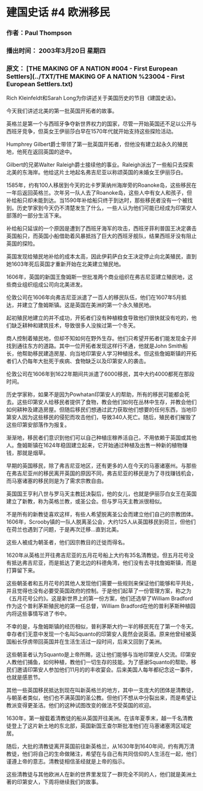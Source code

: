 # 建国史话 #4 欧洲移民

### 作者：Paul Thompson

### 播出时间： 2003年3月20日 星期四

### 原文： [THE MAKING OF A NATION #004 - First European Settlers](../TXT/THE MAKING OF A NATION %23004 - First European Settlers.txt)

Rich Kleinfeldt和Sarah Long为你讲述关于美国历史的节目《建国史话》。

今天我们讲述北美的第一批英国开拓者的故事。

英格兰是第一个与西班牙争夺新世界权力的国家，尽管一开始英国还不足以公开与西班牙竞争，但英女王伊丽莎白早在1570年代就开始支持这些探险活动。

Humphrey Gilbert爵士带领了第一批英国开拓者，但他没有建立起永久的殖民地，他死在返回英国的途中。

Gilbert的兄弟Walter Raleigh爵士接续他的事业。Raleigh派出了一些船只去探索北美的东海岸。他给这片土地起名弗吉尼亚以称颂英国的未婚女王伊丽莎白。

1585年，约有100人移居到今天的北卡罗莱纳州海岸旁的Roanoke岛，这些移民在一年后返回英格兰。次年另一队人去了Roanoke岛，这些人中有女人和孩子，但补给船只却未能到达。当1590年补给船只终于到达时，那些移民者没有一个被找到。历史学家到今天仍不清楚发生了什么，一些人认为他们可能已经成为印第安人部落的一部分生活下来。

补给船只延误的一个原因是遭到了西班牙海军的攻击，西班牙菲利普国王决定袭击英国船只，而英国小船借助着风暴抵挡了巨大的西班牙舰队，结果西班牙没有阻止英国的探险。

英国发现给殖民地补给的成本太高，因此伊莉萨白女王决定停止向北美殖民，直到她1603年死后英国才重新开始在北美建立殖民地。

1606年，英国的新国王詹姆斯一世批准两个商业组织在弗吉尼亚建立殖民地，这些商业组织组成公司向北美进发。

伦敦公司在1606年向弗吉尼亚派遣了一百人的移民队伍，他们在1607年5月抵达，并建立了詹姆斯镇。这是英国在美洲的第一个永久殖民地。

起初殖民地建立的并不成功，开拓者们没有种植粮食导致他们很快就没有吃的，他们缺乏耕种和建筑技术，导致很多人没挨过第一个冬天。

商人控制着殖民地，但却不知如何在野外生存。他们只希望开拓者们能发现金子并找到通往东方的道路。其中一位开拓者发现这样行不通，他就是John Smith船长，他帮助移民建造房屋、向当地印第安人学习种植技术。但这些詹姆斯镇的开拓者们人仍每年大批死于疾病、食物缺乏以及印第安人的袭击。

伦敦公司在1606年到1622年期间共派遣了6000移民，其中大约4000都死在那段时间。

历史学家称，如果不是因为Powhatan印第安人的帮助，所有的移民可能都会死去。这些印第安人给移民者提供了食物，教会他们如何在丛林中生存，并教会他们如何耕种及建造房屋。但随后移民们想通过武力获取他们想要的任何东西，当地印第安人因为这些移民的侵犯而攻击他们，导致340人死亡。随后，殖民者们摧毁了这些印第安部落作为报复。

渐渐地，移民者们意识到他们可以自己种植庄稼养活自己，不用依赖于英国或其他人。詹姆斯镇在1624年稳固建立起来，它开始通过种植及出售一种新的植物赚钱，那就是烟草。

早期的英国移民，除了弗吉尼亚地区，还有更多的人在今天的马塞诸塞州。与那些在弗吉尼亚州的移民离开英国的原因不同，弗吉尼亚的移民是为了寻找赚钱机会，而马塞诸塞的移民则是为了需求宗教自由。

英国国王亨利八世与罗马天主教廷决裂后，他的女儿，也就是伊丽莎白女王在英国建立了新教，称为英格兰教，或圣公会。但与罗马天主教派很相似。

不是所有的新教徒喜欢这样，有些人希望脱离圣公会而建立他们自己的宗教团体。1606年，Scrooby镇的一队人脱离圣公会，大约125人从英国移民到荷兰，但他们在荷兰也遇到了问题，于是再次迁移...直到北美。

这些人被成为朝圣者，他们因宗教目的迁徙而得名。

1620年从英格兰开往弗吉尼亚的五月花号船上大约有35名清教徒。但五月花号没有抵达弗吉尼亚，而是抵达了更北边的科德角湾，他们没有去寻找詹姆斯镇，而是打算留下来。

这些朝圣者和五月花号的其他人发现他们需要一些规则来保证他们能够和平共处，并且觉得也没有必要受英国政府的控制。于是他们起草了一份管理方案，称之为《五月花号公约》。这是新世界上的第一份方案，他们还选举了William Bradford作为这个普利茅斯殖民地的第一任总督，William Bradford在他的普利茅斯种植园内将这些事情写进了书中。

不幸的是，与詹姆斯镇的经历相似，普利茅斯大约一半的移民死在了第一个冬天。幸存者们无意中发现一个名叫Squanto的印第安人竟然会说英语。原来他曾经被英国船长俘虏带回英国并在生活生活过一段时间，后来又回到了美洲。

这些朝圣者认为Squanto是上帝所赐，这让他们能够与当地印第安人交流。印第安人教他们捕鱼，如何种植，教他们一切生存的技能。为了感谢Squanto的帮助，移民们邀请印第安人参加他们11月的的丰收宴会。后来美国人每年都纪念这一事件，也就是感恩节。

其他一些英国移民抵达到现在叫新英格兰的地方，其中一支庞大的团体是清教徒，与朝圣者类似，他们也不满英国的圣公教。但他们不想从中分裂出来，而是希望让教派变得更圣洁。他们的这种试图改变的做法不受英国的欢迎。

1630年，第一艘载着清教徒的船从英国开往美洲。在该年夏季末，越一千名清教徒登上了这片新土地的东北部，英国新国王查尔斯批准他们在马塞诸塞湾区域定居。

随后，大批的清教徒离开英国前往新英格兰，从1630年到1640年间，约有两万清教徒，他们将自己的生命做赌注，希望在与自己有共同信仰的人生活在一起，他们谨遵上帝的意志。清教徒相信圣经就是上帝的指示。

这些清教徒与其他欧洲人在新的世界里发现了一群完全不同的人，他们就是美洲土著的印第安人，下周将继续我们的故事。

